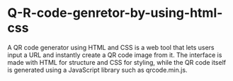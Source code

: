 # Q-R-code-genretor-by-using-html-css
A QR code generator using HTML and CSS is a web tool that lets users input a URL and instantly create a QR code image from it. The interface is made with HTML for structure and CSS for styling, while the QR code itself is generated using a JavaScript library such as qrcode.min.js.
